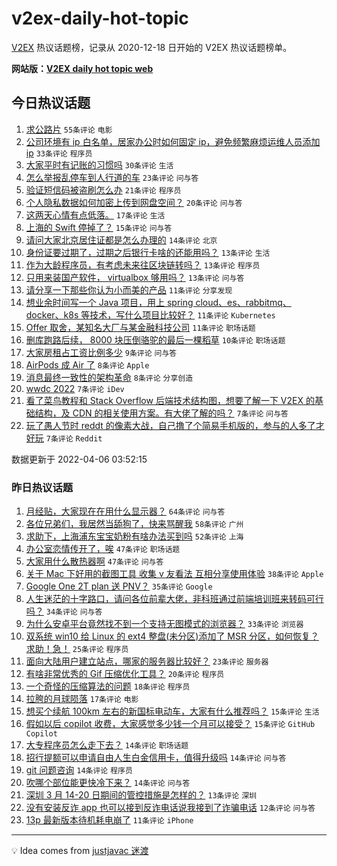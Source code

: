 # v2ex-daily-hot-topic

[V2EX](https://www.v2ex.com/) 热议话题榜，记录从 2020-12-18 日开始的 V2EX 热议话题榜单。

**网站版：[V2EX daily hot topic web](https://boojack.github.io/v2ex-daily-hot-topic-web/)**

## 今日热议话题

<!-- TODAY BEGIN -->

1. [求公路片](https://www.v2ex.com/t/845133) `55条评论` `电影`
1. [公司环境有 ip 白名单，居家办公时如何固定 ip，避免频繁麻烦运维人员添加 ip](https://www.v2ex.com/t/845145) `33条评论` `程序员`
1. [大家平时有记账的习惯吗](https://www.v2ex.com/t/845138) `30条评论` `生活`
1. [怎么举报乱停车到人行道的车](https://www.v2ex.com/t/845122) `23条评论` `问与答`
1. [验证短信码被盗刷怎么办](https://www.v2ex.com/t/845136) `21条评论` `程序员`
1. [个人隐私数据如何加密上传到网盘空间？](https://www.v2ex.com/t/845121) `20条评论` `问与答`
1. [这两天心情有点低落。](https://www.v2ex.com/t/845159) `17条评论` `生活`
1. [上海的 Swift 停掉了？](https://www.v2ex.com/t/845155) `15条评论` `问与答`
1. [请问大家北京居住证都是怎么办理的](https://www.v2ex.com/t/845152) `14条评论` `北京`
1. [身份证要过期了，过期之后银行卡啥的还能用吗？](https://www.v2ex.com/t/845166) `13条评论` `生活`
1. [作为大龄程序员，有考虑未来往区块链转吗？](https://www.v2ex.com/t/845137) `13条评论` `程序员`
1. [只用来装国产软件， virtualbox 够用吗？](https://www.v2ex.com/t/845127) `13条评论` `问与答`
1. [请分享一下那些你认为小而美的产品](https://www.v2ex.com/t/845173) `11条评论` `分享发现`
1. [想业余时间写一个 Java 项目，用上 spring cloud、es、rabbitmq、docker、k8s 等技术，写什么项目比较好？](https://www.v2ex.com/t/845141) `11条评论` `Kubernetes`
1. [Offer 取舍，某知名大厂与某金融科技公司](https://www.v2ex.com/t/845131) `11条评论` `职场话题`
1. [删库跑路后续， 8000 块压倒骆驼的最后一棵稻草](https://www.v2ex.com/t/845147) `10条评论` `职场话题`
1. [大家房租占工资比例多少](https://www.v2ex.com/t/845182) `9条评论` `问与答`
1. [AirPods 成 Air 了](https://www.v2ex.com/t/845142) `8条评论` `Apple`
1. [消息最终一致性的架构革命](https://www.v2ex.com/t/845132) `8条评论` `分享创造`
1. [wwdc 2022](https://www.v2ex.com/t/845148) `7条评论` `iDev`
1. [看了菜鸟教程和 Stack Overflow 后端技术结构图，想要了解一下 V2EX 的基础结构，及 CDN 的相关使用方案。有大佬了解的吗？](https://www.v2ex.com/t/845139) `7条评论` `问与答`
1. [玩了愚人节时 reddt 的像素大战，自己撸了个简易手机版的，参与的人多了才好玩](https://www.v2ex.com/t/845135) `7条评论` `Reddit`

数据更新于 2022-04-06 03:52:15

<!-- TODAY END -->

### 昨日热议话题

<!-- YESTERDAY BEGIN -->

1. [月经贴，大家现在在用什么显示器？](https://www.v2ex.com/t/845036) `64条评论` `问与答`
1. [各位兄弟们，我居然当舔狗了，快来骂醒我](https://www.v2ex.com/t/845100) `58条评论` `广州`
1. [求助下，上海浦东宝宝奶粉有啥办法买到吗](https://www.v2ex.com/t/844997) `52条评论` `上海`
1. [办公室恋情传开了，唉](https://www.v2ex.com/t/845066) `47条评论` `职场话题`
1. [大家用什么散热器啊](https://www.v2ex.com/t/844976) `47条评论` `问与答`
1. [关于 Mac 下好用的截图工具 收集 v 友看法 互相分享使用体验](https://www.v2ex.com/t/845041) `38条评论` `Apple`
1. [Google One 2T plan 送 PNV？](https://www.v2ex.com/t/845017) `35条评论` `Google`
1. [人生迷茫的十字路口，请问各位前辈大佬，非科班通过前端培训班来转码可行吗？](https://www.v2ex.com/t/845061) `34条评论` `问与答`
1. [为什么安卓平台竟然找不到一个支持无图模式的浏览器？](https://www.v2ex.com/t/844974) `33条评论` `浏览器`
1. [双系统 win10 给 Linux 的 ext4 整盘(未分区)添加了 MSR 分区，如何恢复？求助！急！](https://www.v2ex.com/t/845087) `25条评论` `程序员`
1. [面向大陆用户建立站点，哪家的服务器比较好？](https://www.v2ex.com/t/844983) `23条评论` `服务器`
1. [有啥非常优秀的 Gif 压缩优化工具？](https://www.v2ex.com/t/845009) `20条评论` `程序员`
1. [一个奇怪的压缩算法的问题](https://www.v2ex.com/t/845022) `18条评论` `程序员`
1. [拉胯的月球陨落](https://www.v2ex.com/t/845019) `17条评论` `电影`
1. [想买个续航 100km 左右的新国标电动车，大家有什么推荐吗？](https://www.v2ex.com/t/845055) `15条评论` `生活`
1. [假如以后 copilot 收费，大家感觉多少钱一个月可以接受？](https://www.v2ex.com/t/844980) `15条评论` `GitHub Copilot`
1. [大专程序员怎么走下去？](https://www.v2ex.com/t/845109) `14条评论` `职场话题`
1. [招行提额可以申请自由人生白金信用卡，值得升级吗](https://www.v2ex.com/t/845085) `14条评论` `问与答`
1. [git 问题咨询](https://www.v2ex.com/t/845078) `14条评论` `程序员`
1. [吹哪个部位能更快冷下来？](https://www.v2ex.com/t/844989) `14条评论` `问与答`
1. [深圳 3 月 14-20 日期间的管控措施是怎样的？](https://www.v2ex.com/t/845034) `13条评论` `深圳`
1. [没有安装反诈 app 也可以接到反诈电话说我接到了诈骗电话](https://www.v2ex.com/t/844977) `12条评论` `问与答`
1. [13p 最新版本待机耗电崩了](https://www.v2ex.com/t/844972) `11条评论` `iPhone`

<!-- YESTERDAY END -->

---

💡 Idea comes from [justjavac 迷渡](https://github.com/justjavac/)
